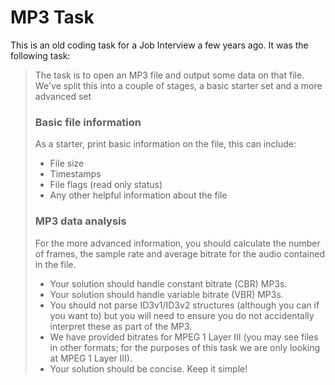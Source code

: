 # MP3 Task

This is an old coding task for a Job Interview a few years ago. It was the following task:

> The task is to open an MP3 file and output some data on that file. We've split this into a couple of stages, a basic starter set and a more advanced set
> ### Basic file information
> As a starter, print basic information on the file, this can include:
> * File size
> * Timestamps
> * File flags (read only status)
> * Any other helpful information about the file
> ### MP3 data analysis
> For the more advanced information, you should calculate the number of frames, the sample rate and average bitrate for the audio contained in the file.
> * Your solution should handle constant bitrate (CBR) MP3s.
> * Your solution should handle variable bitrate (VBR) MP3s.
> * You should not parse ID3v1/ID3v2 structures (although you can if you want to) but you will need to ensure you do not accidentally interpret these as part of the MP3.
> * We have provided bitrates for MPEG 1 Layer III (you may see files in other formats; for the purposes of this task we are only looking at MPEG 1 Layer III).
> * Your solution should be concise. Keep it simple!
